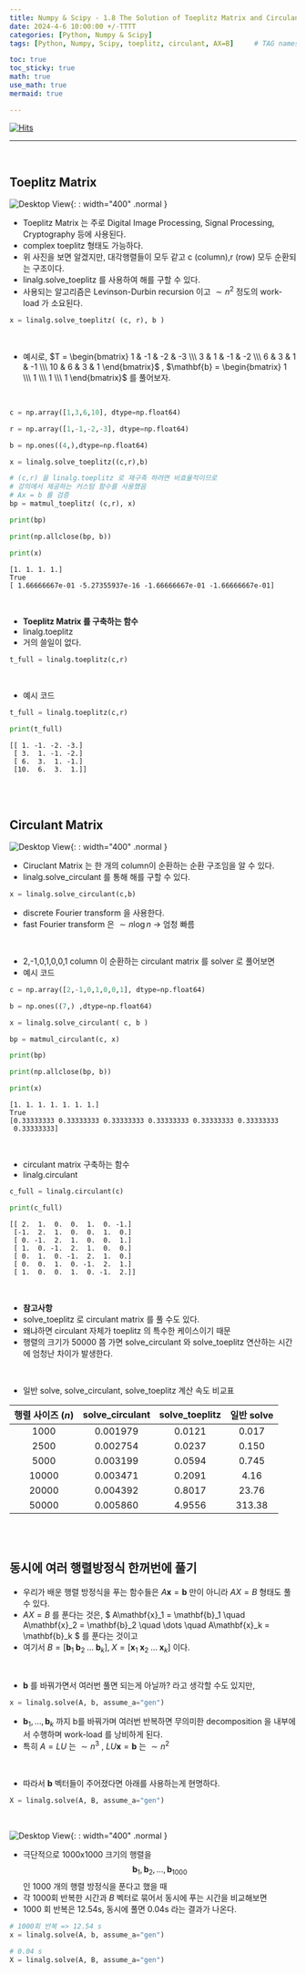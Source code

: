 ```yaml
---
title: Numpy & Scipy - 1.8 The Solution of Toeplitz Matrix and Circulant Matrix And How to Solve AX=B
date: 2024-4-6 10:00:00 +/-TTTT
categories: [Python, Numpy & Scipy]
tags: [Python, Numpy, Scipy, toeplitz, circulant, AX=B]     # TAG names should always be lowercase

toc: true
toc_sticky: true
math: true  
use_math: true
mermaid: true

---
```


[![Hits](https://hits.sh/epheria.github.io.svg?view=today-total&label=visitors)](https://hits.sh/epheria.github.io/)

---

<br>

## Toeplitz Matrix

![Desktop View](/assets/img/post/python/numpy01_8_01.png){: : width="400" .normal }     

- Toeplitz Matrix 는 주로 Digital Image Processing, Signal Processing, Cryptography 등에 사용된다.
- complex toeplitz 형태도 가능하다.
- 위 사진을 보면 알겠지만, 대각행렬들이 모두 같고 c (column),r (row) 모두 순환되는 구조이다.
- linalg.solve_toeplitz 를 사용하여 해를 구할 수 있다.
- 사용되는 알고리즘은 Levinson-Durbin recursion 이고 $\sim n^2$ 정도의 work-load 가 소요된다.

```python
x = linalg.solve_toeplitz( (c, r), b )
```

<br>

- 예시로, $T = \begin{bmatrix} 1 & -1 & -2 & -3 \\\ 3 & 1 & -1 & -2 \\\ 6 & 3 & 1 & -1 \\\ 10 & 6 & 3 & 1 \end{bmatrix}$ , $\mathbf{b} = \begin{bmatrix} 1 \\\ 1 \\\ 1 \\\ 1 \end{bmatrix}$ 를 풀어보자.

<br>

```python
c = np.array([1,3,6,10], dtype=np.float64)

r = np.array([1,-1,-2,-3], dtype=np.float64)

b = np.ones((4,),dtype=np.float64)

x = linalg.solve_toeplitz((c,r),b)

# (c,r) 을 linalg.toeplitz 로 재구축 하려면 비효율적이므로
# 강의에서 제공하는 커스텀 함수를 사용했음
# Ax = b 를 검증
bp = matmul_toeplitz( (c,r), x)

print(bp)

print(np.allclose(bp, b))

print(x)
```

```console
[1. 1. 1. 1.]
True
[ 1.66666667e-01 -5.27355937e-16 -1.66666667e-01 -1.66666667e-01]
```

<br>

- **Toeplitz Matrix 를 구축하는 함수**
- linalg.toeplitz
- 거의 쓸일이 없다.

```python
t_full = linalg.toeplitz(c,r)
```

<br>

- 예시 코드

```python
t_full = linalg.toeplitz(c,r)

print(t_full)
```

```console
[[ 1. -1. -2. -3.]
 [ 3.  1. -1. -2.]
 [ 6.  3.  1. -1.]
 [10.  6.  3.  1.]]
```

<br>
<br>

## Circulant Matrix

![Desktop View](/assets/img/post/python/numpy01_8_02.png){: : width="400" .normal }     

- Ciruclant Matrix 는 한 개의 column이 순환하는 순환 구조임을 알 수 있다.
- linalg.solve_circulant 를 통해 해를 구할 수 있다.

```python
x = linalg.solve_circulant(c,b)
```

- discrete Fourier transform 을 사용한다.
- fast Fourier transform 은 $\sim n \log n$ -> 엄청 빠름

<br>

- 2,-1,0,1,0,0,1 column 이 순환하는 circulant matrix 를 solver 로 풀어보면
- 예시 코드

```python
c = np.array([2,-1,0,1,0,0,1], dtype=np.float64)

b = np.ones((7,) ,dtype=np.float64)

x = linalg.solve_circulant( c, b )

bp = matmul_circulant(c, x)

print(bp)

print(np.allclose(bp, b))

print(x)
```

```console
[1. 1. 1. 1. 1. 1. 1.]
True
[0.33333333 0.33333333 0.33333333 0.33333333 0.33333333 0.33333333
 0.33333333]
```

<br>

- circulant matrix 구축하는 함수
- linalg.circulant 

```python
c_full = linalg.circulant(c)

print(c_full)
```

```console
[[ 2.  1.  0.  0.  1.  0. -1.]
 [-1.  2.  1.  0.  0.  1.  0.]
 [ 0. -1.  2.  1.  0.  0.  1.]
 [ 1.  0. -1.  2.  1.  0.  0.]
 [ 0.  1.  0. -1.  2.  1.  0.]
 [ 0.  0.  1.  0. -1.  2.  1.]
 [ 1.  0.  0.  1.  0. -1.  2.]]
```

<br>

- **참고사항**
- solve_toeplitz 로 circulant matrix 를 풀 수도 있다.
- 왜냐하면 circulant 자체가 toeplitz 의 특수한 케이스이기 때문
- 행렬의 크기가 50000 쯤 가면 solve_circulant 와 solve_toeplitz 연산하는 시간에 엄청난 차이가 발생한다.

<br>

- 일반 solve, solve_circulant, solve_toeplitz 계산 속도 비교표

|행렬 사이즈 ($n$) | solve_circulant | solve_toeplitz | 일반 solve |
|:---:|:---:|:---:|:---:|
|1000|0.001979|0.0121|0.017|
|2500|0.002754|0.0237|0.150|
|5000|0.003199|0.0594|0.745|
|10000|0.003471|0.2091|4.16|
|20000|0.004392|0.8017|23.76|
|50000|0.005860|4.9556|313.38|

<br>
<br>

## 동시에 여러 행렬방정식 한꺼번에 풀기

- 우리가 배운 행렬 방정식을 푸는 함수들은 $A\mathbf{x} = \mathbf{b}$ 만이 아니라 $AX = B$ 형태도 풀 수 있다.
- $AX = B$ 를 푼다는 것은, $ A\mathbf{x}_1 = \mathbf{b}_1 \quad A\mathbf{x}_2 = \mathbf{b}_2 \quad \dots \quad A\mathbf{x}_k = \mathbf{b}_k $ 를 푼다는 것이고
- 여기서 $B = [\mathbf{b}_1 \; \mathbf{b}_2 \; \dots \; \mathbf{b}_k], \; X = [\mathbf{x}_1 \; \mathbf{x}_2 \; \dots \; \mathbf{x}_k]$ 이다.

<br>

- $\mathbf{b}$ 를 바꿔가면서 여러번 풀면 되는게 아닐까? 라고 생각할 수도 있지만, 

```python
x = linalg.solve(A, b, assume_a="gen")
```

- $\mathbf{b}_1, \dots , \mathbf{b}_k$ 까지 b를 바꿔가며 여러번 반복하면 무의미한 decomposition 을 내부에서 수행하며 work-load 를 낭비하게 된다.
- 특히 $A = LU$ 는 $\sim n^3$ , $LU\mathbf{x} = \mathbf{b}$ 는 $\sim n^2$

<br>

- 따라서 $\mathbf{b}$ 벡터들이 주어졌다면 아래를 사용하는게 현명하다.

```python
X = linalg.solve(A, B, assume_a="gen")
```

<br>

![Desktop View](/assets/img/post/python/numpy01_8_03.png){: : width="400" .normal }     

- 극단적으로 1000x1000 크기의 행렬을 $$ \mathbf{b}_1, \mathbf{b}_2, \dots, \mathbf{b}_{1000} $$ 인 1000 개의 행렬 방정식을 푼다고 했을 때
- 각 1000회 반복한 시간과 $B$ 벡터로 묶어서 동시에 푸는 시간을 비교해보면
- 1000 회 반복은 12.54s, 동시에 풀면 0.04s 라는 결과가 나온다.

```python
# 1000회 반복 => 12.54 s
x = linalg.solve(A, b, assume_a="gen")
```

```python
# 0.04 s
X = linalg.solve(A, B, assume_a="gen")
```